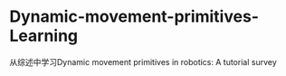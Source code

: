 # Dynamic-movement-primitives-Learning

从综述中学习Dynamic movement primitives in robotics: A tutorial survey
